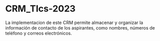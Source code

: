 # CRM_TIcs-2023
La implementacion de este CRM  permite almacenar y organizar la información de contacto de los aspirantes, como nombres, números de teléfono y correos electrónicos.
